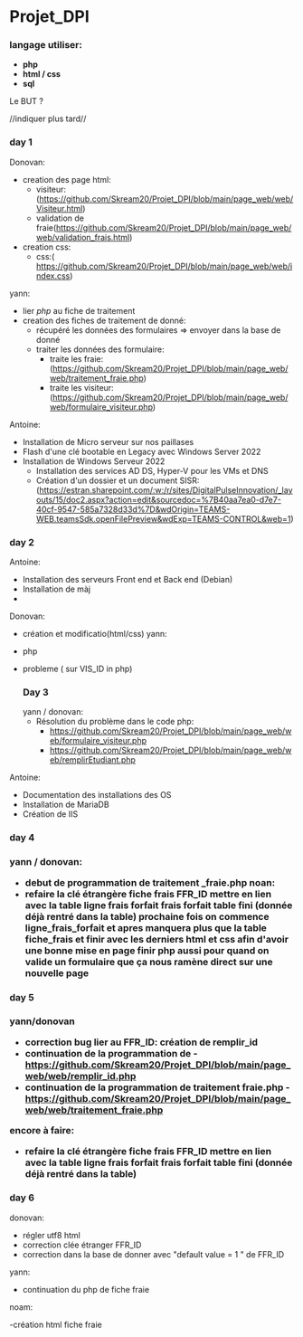 # <h1>Projet_DPI</h1>

<h3>langage utiliser:</h3>

- **php**
- **html / css**
- **sql**

Le BUT ?

//indiquer plus tard//

<h3>day 1</h3>

Donovan:

- creation des page html:
  - visiteur: (https://github.com/Skream20/Projet_DPI/blob/main/page_web/web/Visiteur.html)
  - validation de fraie(https://github.com/Skream20/Projet_DPI/blob/main/page_web/web/validation_frais.html)
- creation css:
  - css:( https://github.com/Skream20/Projet_DPI/blob/main/page_web/web/index.css)

yann:

- lier _php_ au fiche de traitement
- creation des fiches de traitement de donné:
  - récupéré les données des formulaires => envoyer dans la base de donné
  - traiter les données des formulaire:
    - traite les fraie: (https://github.com/Skream20/Projet_DPI/blob/main/page_web/web/traitement_fraie.php)
    - traite les visiteur: (https://github.com/Skream20/Projet_DPI/blob/main/page_web/web/formulaire_visiteur.php)

Antoine:

- Installation de Micro serveur sur nos paillases
- Flash d'une clé bootable en Legacy avec Windows Server 2022
- Installation de Windows Serveur 2022
  - Installation des services AD DS, Hyper-V pour les VMs et DNS
  - Création d'un dossier et un document SISR: (https://estran.sharepoint.com/:w:/r/sites/DigitalPulseInnovation/_layouts/15/doc2.aspx?action=edit&sourcedoc=%7B40aa7ea0-d7e7-40cf-9547-585a7328d33d%7D&wdOrigin=TEAMS-WEB.teamsSdk.openFilePreview&wdExp=TEAMS-CONTROL&web=1)

<h3>day 2</h3>

Antoine:

- Installation des serveurs Front end et Back end (Debian)
- Installation de màj
-

Donovan:

- création et modificatio(html/css)
  yann:
- php
- probleme ( sur VIS_ID in php)

  <h3>Day 3</h3>
  yann / donovan:

  - Résolution du problème dans le code php:
    - https://github.com/Skream20/Projet_DPI/blob/main/page_web/web/formulaire_visiteur.php
    - https://github.com/Skream20/Projet_DPI/blob/main/page_web/web/remplirEtudiant.php

Antoine:

- Documentation des installations des OS
- Installation de MariaDB
- Création de IIS

<h3>day 4<h3>

yann / donovan:

- debut de programmation de traitement \_fraie.php
  noan:
- refaire la clé étrangère fiche frais FFR_ID mettre en lien avec la table ligne frais forfait
  frais forfait table fini (donnée déjà rentré dans la table)
  prochaine fois on commence ligne_frais_forfait et apres manquera plus que la table fiche_frais et finir avec les derniers html et css afin d'avoir une bonne mise en page
  finir php aussi pour quand on valide un formulaire que ça nous ramène direct sur une nouvelle page

<h3>day 5<h3>
yann/donovan

- correction bug lier au FFR_ID: création de remplir_id
- continuation de la programmation de -https://github.com/Skream20/Projet_DPI/blob/main/page_web/web/remplir_id.php
- continuation de la programmation de traitement fraie.php -https://github.com/Skream20/Projet_DPI/blob/main/page_web/web/traitement_fraie.php

encore à faire:

- refaire la clé étrangère fiche frais FFR_ID mettre en lien avec la table ligne frais forfait
  frais forfait table fini (donnée déjà rentré dans la table)

<h3>day 6</h3>

donovan:
- régler utf8 html
-  correction clée étranger FFR_ID
-  correction dans la base de donner avec "default value = 1 " de FFR_ID
  
yann:
- continuation du php de fiche fraie
  
noam:

-création html fiche fraie
